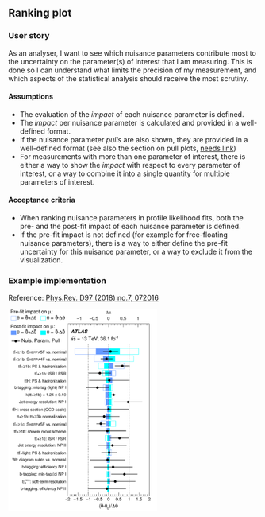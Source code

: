 ## Ranking plot

### User story
As an analyser, I want to see which nuisance parameters contribute most to the uncertainty on the parameter(s) of interest that I am measuring. This is done so I can understand what limits the precision of my measurement, and which aspects of the statistical analysis should receive the most scrutiny.

#### Assumptions
- The evaluation of the _impact_ of each nuisance parameter is defined.
- The _impact_ per nuisance parameter is calculated and provided in a well-defined format.
- If the nuisance parameter _pulls_ are also shown, they are provided in a well-defined format (see also the section on pull plots, [needs link](link))
- For measurements with more than one parameter of interest, there is either a way to show the _impact_ with respect to every parameter of interest, or a way to combine it into a single quantity for multiple parameters of interest.

#### Acceptance criteria
- When ranking nuisance parameters in profile likelihood fits, both the pre- and the post-fit impact of each nuisance parameter is defined.
- If the pre-fit impact is not defined (for example for free-floating nuisance parameters), there is a way to either define the pre-fit uncertainty for this nuisance parameter, or a way to exclude it from the visualization.

### Example implementation
Reference: [Phys.Rev. D97 (2018) no.7, 072016
](https://doi.org/10.1103/PhysRevD.97.072016)

<img src="fit-diagnostics/ranking_plot.png" alt="ranking plot" width="300"/>